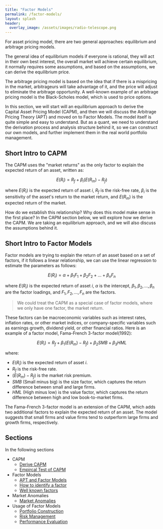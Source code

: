 ```yaml
---
title: "Factor Models"
permalink: /factor-models/
layout: splash
header:
  overlay_image: /assets/images/radio-telescope.png
---
```


For asset pricing model, there are two general approaches: equilibrium and arbitrage pricing models. 

The general idea of equilibrium models if everyone is rational, they will act in their own best interest, the overall market will achieve certain equilibrium, it normally requires some assumptions, and based on the assumptions, we can derive the equilibrium price. 

The arbitrage pricing model is based on the idea that if there is a mispricing in the market, arbitrageurs will take advantage of it, and the price will adjust to eliminate the arbitrage opportunity. A well-known example of an arbitrage pricing model is the Black-Scholes model, which is used to price options.

In this section, we will start will an equilibrium approach to derive the Capital Asset Pricing Model (CAPM), and then we will discuss the Arbitrage Pricing Theory (APT) and moved on to Factor Models. The model itself is quite simple and easy to understand. But as a quant, we need to understand the derivation process and analysis structure behind it, so we can construct our own models, and further implement them in the real world portfolio management.

## Short Intro to CAPM

The CAPM uses the "market returns" as the only factor to explain the expected return of an asset, written as:

$$
E(R_i) = R_f + \beta_i (E(R_m) - R_f)
$$

where $E(R_i)$ is the expected return of asset $i$, $R_f$ is the risk-free rate, $\beta_i$ is the sensitivity of the asset's return to the market return, and $E(R_m)$ is the expected return of the market.

How do we establish this relationship? Why does this model make sense in the first place? In the CAPM section below, we will explore how we derive the CAPM. We are taking an equilibrium approach, and we will also discuss the assumptions behind it.

## Short Intro to Factor Models

Factor models are trying to explain the return of an asset based on a set of factors, if it follows a linear relationship, we can use the linear regression to estimate the parameters as follows:

$$
E(R_i) = \alpha + \beta_1 F_1 + \beta_2 F_2 + ... + \beta_n F_n
$$

where $E(R_i)$ is the expected return of asset $i$, $\alpha$ is the intercept, $\beta_1, \beta_2, ..., \beta_n$ are the factor loadings, and $F_1, F_2, ..., F_n$ are the factors. 

> We could treat the CAPM as a special case of factor models, where we only have one factor, the market return.

These factors can be macroeconomic variables such as interest rates, inflation rates, or other market indices, or company-specific variables such as earnings growth, dividend yield, or other financial ratios. Here is an example of a factor model, Fama-French 3-factor model(1992):

$$
E(R_i) = R_f + \beta_1 (E(R_m) - R_f) + \beta_2 SMB + \beta_3 HML
$$

where:

- $E(R_i)$ is the expected return of asset $i$.
- $R_f$ is the risk-free rate.
- $(E(R_m) - R_f)$ is the market risk premium.
- $SMB$ (Small minus big) is the size factor, which captures the return difference between small and large firms.
- $HML$ (High minus low) is the value factor, which captures the return difference between high and low book-to-market firms.

The Fama-French 3-factor model is an extension of the CAPM, which adds two additional factors to explain the expected return of an asset. The model suggests that small firms and value firms tend to outperform large firms and growth firms, respectively.


## Sections 

In the following sections

- CAPM
    - [Derive CAPM](derive-capm.md)
    - [Empircal Test of CAPM](empirical-test-capm.md)
- Factor Models
    - [APT and Factor Models](apt-factor-models.md)
    - [How to identify a factor](how-to-identify-a-factor.md)
    - [Well known factors](well-known-factors.md)
- Market Anomalies
    - [Market Anomalies](market-anomalies.md)
- Usage of Factor Models
    - [Portfolio Construction](portfolio-construction.md)
    - [Risk Management](risk-management.md)
    - [Performance Evaluation](performance-evaluation.md)
    
